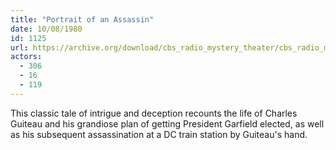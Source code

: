 ```yaml
---
title: "Portrait of an Assassin"
date: 10/08/1980
id: 1125
url: https://archive.org/download/cbs_radio_mystery_theater/cbs_radio_mystery_theater-1101-1150.zip/cbs_radio_mystery_theater-1101-1150%2Fcbsrmt_1125_portrait_of_an_assassin.mp3
actors:
  - 306
  - 16
  - 119
---
```

This classic tale of intrigue and deception recounts the life of Charles Guiteau and his grandiose plan of getting President Garfield elected, as well as his subsequent assassination at a DC train station by Guiteau's hand.